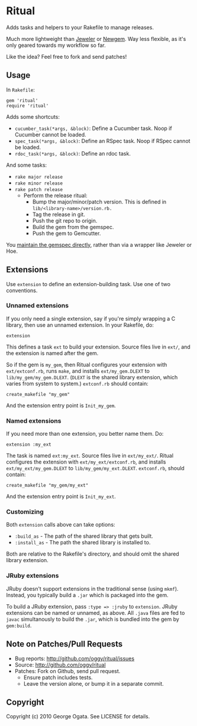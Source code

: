 # Ritual

Adds tasks and helpers to your Rakefile to manage releases.

Much more lightweight than [Jeweler][jeweler] or [Newgem][newgem]. Way less
flexible, as it's only geared towards my workflow so far.

Like the idea? Feel free to fork and send patches!

[jeweler]: http://github.com/technicalpickles/jeweler
[newgem]: http://github.com/drnic/newgem

## Usage

In `Rakefile`:

    gem 'ritual'
    require 'ritual'

Adds some shortcuts:

 * `cucumber_task(*args, &block)`: Define a Cucumber task. Noop if
   Cucumber cannot be loaded.
 * `spec_task(*args, &block)`: Define an RSpec task. Noop if RSpec
   cannot be loaded.
 * `rdoc_task(*args, &block)`: Define an rdoc task.

And some tasks:

 * `rake major release` 
 * `rake minor release` 
 * `rake patch release` 
   * Perform the release ritual:
     * Bump the major/minor/patch version. This is defined in
       `lib/<library-name>/version.rb.`
     * Tag the release in git.
     * Push the git repo to origin.
     * Build the gem from the gemspec.
     * Push the gem to Gemcutter.

You [maintain the gemspec directly][using-gemspecs-as-intended], rather than via
a wrapper like Jeweler or Hoe.

[using-gemspecs-as-intended]: http://yehudakatz.com/2010/04/02/using-gemspecs-as-intended

## Extensions

Use `extension` to define an extension-building task. Use one of two
conventions.

### Unnamed extensions

If you only need a single extension, say if you're simply wrapping a C
library, then use an unnamed extension. In your Rakefile, do:

    extension

This defines a task `ext` to build your extension. Source files live
in `ext/`, and the extension is named after the gem.

So if the gem is `my_gem`, then Ritual configures your extension with
`ext/extconf.rb`, runs `make`, and installs `ext/my_gem.DLEXT` to
`lib/my_gem/my_gem.DLEXT`. (`DLEXT` is the shared library extension,
which varies from system to system.) `extconf.rb` should contain:

    create_makefile "my_gem"

And the extension entry point is `Init_my_gem`.

### Named extensions

If you need more than one extension, you better name them. Do:

    extension :my_ext

The task is named `ext:my_ext`. Source files live in
`ext/my_ext/`. Ritual configures the extension with
`ext/my_ext/extconf.rb`, and installs `ext/my_ext/my_gem.DLEXT` to
`lib/my_gem/my_ext.DLEXT`. `extconf.rb`, should contain:

    create_makefile "my_gem/my_ext"

And the extension entry point is `Init_my_ext`.

### Customizing

Both `extension` calls above can take options:

 * `:build_as` - The path of the shared library that gets built.
 * `:install_as` - The path the shared library is installed to.

Both are relative to the Rakefile's directory, and should omit the
shared library extension.

### JRuby extensions

JRuby doesn't support extensions in the traditional sense (using
`mkmf`). Instead, you typically build a `.jar` which is packaged into
the gem.

To build a JRuby extension, pass `:type => :jruby` to
`extension`. JRuby extensions can be named or unnamed, as above. All
`.java` files are fed to `javac` simultanously to build the `.jar`,
which is bundled into the gem by `gem:build`.

## Note on Patches/Pull Requests
 
 * Bug reports: http://github.com/oggy/ritual/issues
 * Source: http://github.com/oggy/ritual
 * Patches: Fork on Github, send pull request.
   * Ensure patch includes tests.
   * Leave the version alone, or bump it in a separate commit.

## Copyright

Copyright (c) 2010 George Ogata. See LICENSE for details.
